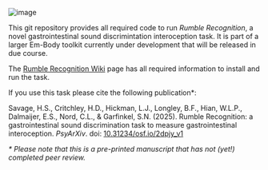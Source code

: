 ![image](https://github.com/user-attachments/assets/5163c10a-d86e-478b-bd1b-eba7ec4925c8)


This git repository provides all required code to run *_Rumble Recognition_*, a novel gastrointestinal sound discrimintation interoception task. It is part of a larger Em-Body toolkit currently under development that will be released in due course.

The [Rumble Recognition Wiki](https://github.com/Hannah-Savage/RumbleRecognition/wiki) page has all required information to install and run the task.

If you use this task please cite the following publication\*: 

Savage, H.S., Critchley, H.D., Hickman, L.J., Longley, B.F., Hian, W.L.P., Dalmaijer, E.S., Nord, C.L., & Garfinkel, S.N. (2025). Rumble Recognition: a gastrointestinal sound discrimination task to measure gastrointestinal interoception. _PsyArXiv_. doi: [10.31234/osf.io/2dpjy_v1](https://doi.org/10.31234/osf.io/2dpjy_v1)

_\* Please note that this is a pre-printed manuscript that has not (yet!) completed peer review._
